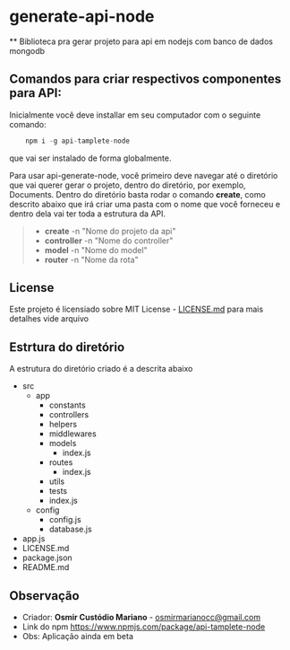 # generate-api-node

** Biblioteca pra gerar projeto para api em nodejs com banco de dados mongodb

## Comandos para criar respectivos componentes para API:
Inicialmente você deve installar em seu computador com o seguinte comando:
```javascript
    npm i -g api-tamplete-node
```
que vai ser instalado de forma globalmente.

Para usar api-generate-node, você primeiro deve navegar até o diretório que vai querer gerar o projeto, dentro do diretório, por exemplo, Documents. Dentro do diretório basta rodar o comando **create**, como descrito abaixo que irá criar uma pasta com o nome que você forneceu e dentro dela vai ter toda a estrutura da API.

> * **create** -n "Nome do projeto da api"
> * **controller** -n "Nome do controller"
> * **model** -n "Nome do model"
> * **router** -n "Nome da rota"

## License

Este projeto é licensiado sobre MIT License - [LICENSE.md](LICENSE.md) para mais detalhes vide arquivo

## Estrtura do diretório
A estrutura do diretório criado é a descrita abaixo
- src
    - app
        - constants
        - controllers
        - helpers
        - middlewares
        - models
            - index.js
        - routes
            - index.js
        - utils
        - tests
        - index.js
    - config
        - config.js
        - database.js
- app.js
- LICENSE.md
- package.json
- README.md

## Observação
* Criador: **Osmir Custódio Mariano** - osmirmarianocc@gmail.com
* Link do npm https://www.npmjs.com/package/api-tamplete-node
* Obs: Aplicação ainda em beta
